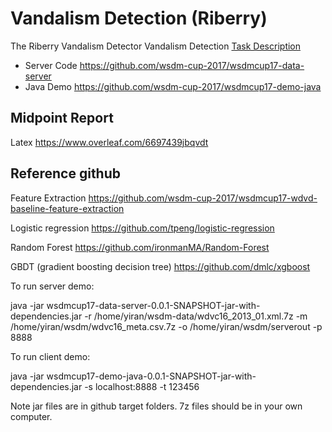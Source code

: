 # Vandalism Detection (Riberry)
The Riberry Vandalism Detector
Vandalism Detection [Task Description](http://www.wsdm-cup-2017.org/vandalism-detection.html)
 - Server Code https://github.com/wsdm-cup-2017/wsdmcup17-data-server
 - Java Demo https://github.com/wsdm-cup-2017/wsdmcup17-demo-java
 
## Midpoint Report 
Latex https://www.overleaf.com/6697439jbqvdt

## Reference github
Feature Extraction
https://github.com/wsdm-cup-2017/wsdmcup17-wdvd-baseline-feature-extraction

Logistic regression
https://github.com/tpeng/logistic-regression

Random Forest
https://github.com/ironmanMA/Random-Forest

GBDT (gradient boosting decision tree)
https://github.com/dmlc/xgboost


To run server demo:

java -jar wsdmcup17-data-server-0.0.1-SNAPSHOT-jar-with-dependencies.jar -r /home/yiran/wsdm-data/wdvc16_2013_01.xml.7z -m /home/yiran/wsdm/wdvc16_meta.csv.7z -o /home/yiran/wsdm/serverout -p 8888

To run client demo:

java -jar wsdmcup17-demo-java-0.0.1-SNAPSHOT-jar-with-dependencies.jar -s localhost:8888 -t 123456

Note jar files are in github target folders. 7z files should be in your own computer. 

